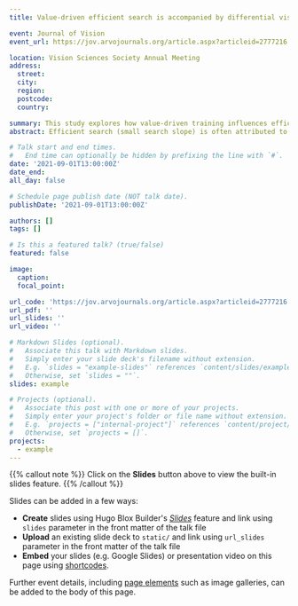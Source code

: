 ```yaml
---
title: Value-driven efficient search is accompanied by differential visual processing area for high- vs low-value objects

event: Journal of Vision
event_url: https://jov.arvojournals.org/article.aspx?articleid=2777216

location: Vision Sciences Society Annual Meeting
address:
  street: 
  city: 
  region: 
  postcode: 
  country: 

summary: This study explores how value-driven training influences efficient search in non-human primates. By training monkeys with fractals associated with different rewards, the research finds that extended training enhances visual processing for higher-value targets, affecting search behavior. This suggests a complex interaction between reward history and decision-making in visual search, potentially impacting neuron receptive fields in the brain, a topic for future research.
abstract: Efficient search (small search slope) is often attributed to pop-out effects that result from low-level visual features. In contrast, we have recently shown that with adequate reward training, non-human primates efﬁciently search for a high-value target among low-value distractors (target-present trials) regardless of basic low-level features (Ghazizadeh et al. 2016). However, the mechanism of value driven efficient search is not known. In this study, we try to address this issue in the context of a simultaneous decision-making problem. In particular, we utilize a multi-alternative drift-diffusion (MADD) model with various parameters to model decision noise, attention and decision threshold to fit search times in both value-driven target present and target absent trials. To this end, behavioral data of four macaque monkeys trained with a large number of (>300) random fractals which were arbitrarily associated with small or large rewards (i.e., "bad" or "good" objects, respectively) for varying training durations (1-day, 5-days and 30 days) were analyzed. We applied dynamic programming to fit several parametrization schemes of MADD to the data and assessed its performance using cross validation. Preliminary results indicate that longer reward training increases visual processing area differentially for good vs bad objects without significant changes in decision noise or decision threshold. Consistent with this, longer reward training increased the percentage of long-range saccades toward the good objects. Also consistently, the reduction of search slope is only observed for target-present but not target absent trials (search asymmetry). These effects expose a rich, dynamic interaction between reward history and decision making during visual search that is not necessarily explained by classical low-level guiding features. These results suggest that long-term value training may have modified the spatial extent neurons' receptive field in the ventral stream with larger effects for more valuable objects, a speculation that remains to be tested in the future.

# Talk start and end times.
#   End time can optionally be hidden by prefixing the line with `#`.
date: '2021-09-01T13:00:00Z'
date_end: 
all_day: false

# Schedule page publish date (NOT talk date).
publishDate: '2021-09-01T13:00:00Z'

authors: []
tags: []

# Is this a featured talk? (true/false)
featured: false

image:
  caption: 
  focal_point: 

url_code: 'https://jov.arvojournals.org/article.aspx?articleid=2777216'
url_pdf: ''
url_slides: ''
url_video: ''

# Markdown Slides (optional).
#   Associate this talk with Markdown slides.
#   Simply enter your slide deck's filename without extension.
#   E.g. `slides = "example-slides"` references `content/slides/example-slides.md`.
#   Otherwise, set `slides = ""`.
slides: example

# Projects (optional).
#   Associate this post with one or more of your projects.
#   Simply enter your project's folder or file name without extension.
#   E.g. `projects = ["internal-project"]` references `content/project/deep-learning/index.md`.
#   Otherwise, set `projects = []`.
projects:
  - example
---
```


{{% callout note %}}
Click on the **Slides** button above to view the built-in slides feature.
{{% /callout %}}

Slides can be added in a few ways:

- **Create** slides using Hugo Blox Builder's [_Slides_](https://docs.hugoblox.com/reference/content-types/) feature and link using `slides` parameter in the front matter of the talk file
- **Upload** an existing slide deck to `static/` and link using `url_slides` parameter in the front matter of the talk file
- **Embed** your slides (e.g. Google Slides) or presentation video on this page using [shortcodes](https://docs.hugoblox.com/reference/markdown/).

Further event details, including [page elements](https://docs.hugoblox.com/reference/markdown/) such as image galleries, can be added to the body of this page.
